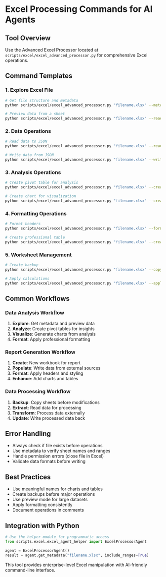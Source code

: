 # Excel Processing Commands for AI Agents

## Tool Overview
Use the Advanced Excel Processor located at `scripts/excel/excel_advanced_processor.py` for comprehensive Excel operations.

## Command Templates

### 1. Explore Excel File
```bash
# Get file structure and metadata
python scripts/excel/excel_advanced_processor.py "filename.xlsx" --metadata --include-ranges

# Preview data from a sheet
python scripts/excel/excel_advanced_processor.py "filename.xlsx" --read-data "Sheet1" "A1:Z100" --preview-only
```

### 2. Data Operations
```bash
# Read data to JSON
python scripts/excel/excel_advanced_processor.py "filename.xlsx" --read-data "Sheet1" "A1:D10" -o "data.json"

# Write data from JSON
python scripts/excel/excel_advanced_processor.py "filename.xlsx" --write-data "Sheet1" "A1" --input-data "data.json"
```

### 3. Analysis Operations
```bash
# Create pivot table for analysis
python scripts/excel/excel_advanced_processor.py "filename.xlsx" --create-pivot "Sheet1" "A1:D100" --rows "Department" --values "Salary" --agg-func "sum"

# Create chart for visualization
python scripts/excel/excel_advanced_processor.py "filename.xlsx" --create-chart "Sheet1" "A1:D10" "bar" "F1" --title "Analysis Chart"
```

### 4. Formatting Operations
```bash
# Format headers
python scripts/excel/excel_advanced_processor.py "filename.xlsx" --format-range "Sheet1" "A1" "D1" --bold --bg-color "366092" --font-color "FFFFFF"

# Create professional table
python scripts/excel/excel_advanced_processor.py "filename.xlsx" --create-table "Sheet1" "A1:D10" --table-name "DataTable" --table-style "TableStyleMedium9"
```

### 5. Worksheet Management
```bash
# Create backup
python scripts/excel/excel_advanced_processor.py "filename.xlsx" --copy-sheet "Sheet1" "Sheet1_Backup"

# Apply calculations
python scripts/excel/excel_advanced_processor.py "filename.xlsx" --apply-formula "Sheet1" "E1" "=SUM(A1:D1)"
```

## Common Workflows

### Data Analysis Workflow
1. **Explore**: Get metadata and preview data
2. **Analyze**: Create pivot tables for insights
3. **Visualize**: Generate charts from analysis
4. **Format**: Apply professional formatting

### Report Generation Workflow
1. **Create**: New workbook for report
2. **Populate**: Write data from external sources
3. **Format**: Apply headers and styling
4. **Enhance**: Add charts and tables

### Data Processing Workflow
1. **Backup**: Copy sheets before modifications
2. **Extract**: Read data for processing
3. **Transform**: Process data externally
4. **Update**: Write processed data back

## Error Handling
- Always check if file exists before operations
- Use metadata to verify sheet names and ranges
- Handle permission errors (close file in Excel)
- Validate data formats before writing

## Best Practices
- Use meaningful names for charts and tables
- Create backups before major operations
- Use preview mode for large datasets
- Apply formatting consistently
- Document operations in comments

## Integration with Python
```python
# Use the helper module for programmatic access
from scripts.excel.excel_agent_helper import ExcelProcessorAgent

agent = ExcelProcessorAgent()
result = agent.get_metadata("filename.xlsx", include_ranges=True)
```

This tool provides enterprise-level Excel manipulation with AI-friendly command-line interface.
